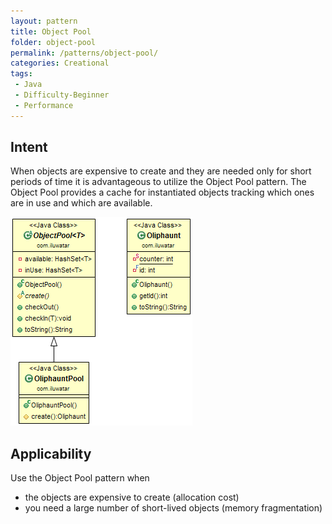 ```yaml
---
layout: pattern
title: Object Pool
folder: object-pool
permalink: /patterns/object-pool/
categories: Creational
tags:
 - Java
 - Difficulty-Beginner
 - Performance
---
```


## Intent
When objects are expensive to create and they are needed only for
short periods of time it is advantageous to utilize the Object Pool pattern.
The Object Pool provides a cache for instantiated objects tracking which ones
are in use and which are available.

![alt text](./etc/object-pool.png "Object Pool")

## Applicability
Use the Object Pool pattern when

* the objects are expensive to create (allocation cost)
* you need a large number of short-lived objects (memory fragmentation)
